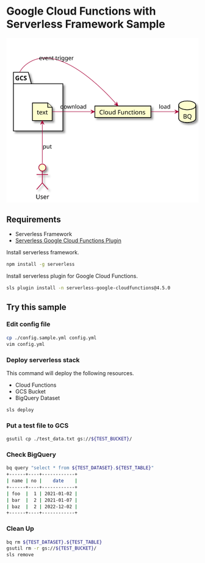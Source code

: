 # Google Cloud Functions with Serverless Framework Sample

![](./image.svg)

## Requirements

- Serverless Framework
- [Serverless Google Cloud Functions Plugin](https://github.com/serverless/serverless-google-cloudfunctions)


Install serverless framework.

```sh
npm install -g serverless
```

Install serverless plugin for Google Cloud Functions.

```sh
sls plugin install -n serverless-google-cloudfunctions@4.5.0
```

## Try this sample

### Edit config file

```sh
cp ./config.sample.yml config.yml
vim config.yml
```

### Deploy serverless stack

This command will deploy the following resources.

- Cloud Functions
- GCS Bucket
- BigQuery Dataset

```sh
sls deploy
```


### Put a test file to GCS

```sh
gsutil cp ./test_data.txt gs://${TEST_BUCKET}/
```

### Check BigQuery

```sh
bq query "select * from ${TEST_DATASET}.${TEST_TABLE}"
+------+----+------------+
| name | no |    date    |
+------+----+------------+
| foo  |  1 | 2021-01-02 |
| bar  |  2 | 2021-01-07 |
| baz  |  2 | 2022-12-02 |
+------+----+------------+
```


### Clean Up

```sh
bq rm ${TEST_DATASET}.${TEST_TABLE}
gsutil rm -r gs://${TEST_BUCKET}/
sls remove
```
